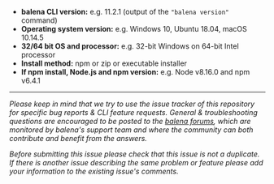 - **balena CLI version:** e.g. 11.2.1 (output of the `"balena version"` command)
- **Operating system version:** e.g. Windows 10, Ubuntu 18.04, macOS 10.14.5
- **32/64 bit OS and processor:** e.g. 32-bit Windows on 64-bit Intel processor
- **Install method:** npm or zip or executable installer
- **If npm install, Node.js and npm version:** e.g. Node v8.16.0 and npm v6.4.1

---

*Please keep in mind that we try to use the issue tracker of this repository for specific bug
reports & CLI feature requests. General & troubleshooting questions are encouraged to be posted to
the [balena forums](https://forums.balena.io), which are monitored by balena's support team and
where the community can both contribute and benefit from the answers.*

*Before submitting this issue please check that this issue is not a duplicate. If there is another
issue describing the same problem or feature please add your information to the existing issue's
comments.*
